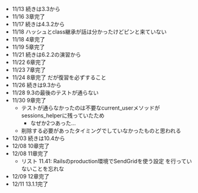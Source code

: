 - 11/13 続きは3.3から
- 11/16 3章完了
- 11/17 続きは4.3.2から
- 11/18 ハッシュとclass継承が話は分かったけどピンと来ていない
- 11/18 4章完了
- 11/19 5章完了
- 11/21 続きは6.2.2の演習から
- 11/22 6章完了
- 11/23 7章完了
- 11/24 8章完了 だが復習を必ずすること
- 11/26 続きは9.3から
- 11/28 9.3の最後のテストが通らない
- 11/30 9章完了
    - テストが通らなかったのは不要なcurrent_userメソッドがsessions_helperに残っていたため
        - なぜか2つあった…
    - 削除する必要があったタイミングでしていなかったものと思われる
- 12/03 続きは10.4から
- 12/08 10章完了
- 12/08 11章完了
    - リスト 11.41: Railsのproduction環境でSendGridを使う設定 を行っていないことを忘れな
- 12/09 12章完了
- 12/11 13.1.1完了
